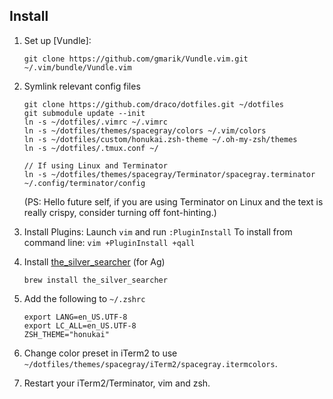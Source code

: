 ## Install

1. Set up [Vundle]:
   ```
   git clone https://github.com/gmarik/Vundle.vim.git ~/.vim/bundle/Vundle.vim
   ```

2. Symlink relevant config files
   ```
   git clone https://github.com/draco/dotfiles.git ~/dotfiles
   git submodule update --init
   ln -s ~/dotfiles/.vimrc ~/.vimrc
   ln -s ~/dotfiles/themes/spacegray/colors ~/.vim/colors
   ln -s ~/dotfiles/custom/honukai.zsh-theme ~/.oh-my-zsh/themes
   ln -s ~/dotfiles/.tmux.conf ~/
   
   // If using Linux and Terminator
   ln -s ~/dotfiles/themes/spacegray/Terminator/spacegray.terminator ~/.config/terminator/config
   ```
   (PS: Hello future self, if you are using Terminator on Linux and the text is really crispy, 
   consider turning off font-hinting.)

3. Install Plugins:
   Launch `vim` and run `:PluginInstall`
   To install from command line: `vim +PluginInstall +qall`

4. Install [the_silver_searcher](https://github.com/ggreer/the_silver_searcher) (for Ag)
   ```
   brew install the_silver_searcher
   ```

5. Add the following to `~/.zshrc`
   ```
   export LANG=en_US.UTF-8
   export LC_ALL=en_US.UTF-8
   ZSH_THEME="honukai"
   ```

6. Change color preset in iTerm2 to use `~/dotfiles/themes/spacegray/iTerm2/spacegray.itermcolors`.

7. Restart your iTerm2/Terminator, vim and zsh.

